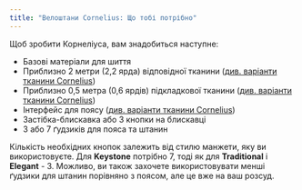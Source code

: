 ```yaml
---
title: "Велоштани Cornelius: Що тобі потрібно"
---
```


Щоб зробити Корнеліуса, вам знадобиться наступне:

- Базові матеріали для шиття
- Приблизно 2 метри (2,2 ярда) відповідної тканини ([див. варіанти тканини Cornelius](/docs/patterns/cornelius/fabric/))
- Приблизно 0,5 метра (0,6 ярдів) підкладкової тканини ([див. варіанти тканини Cornelius](/docs/patterns/cornelius/fabric/))
- Інтерфейс для поясу ([див. варіанти тканини Cornelius](/docs/patterns/cornelius/fabric/))
- Застібка-блискавка або 3 кнопки на блискавці
- 3 або 7 ґудзиків для пояса та штанин

<Note>

Кількість необхідних кнопок залежить від стилю манжети, яку ви використовуєте. Для **Keystone** потрібно 7, тоді як для **Traditional** і **Elegant** - 3. Можливо, ви також захочете використовувати менші ґудзики для штанин порівняно з поясом, але це вже на ваш розсуд.

</Note>
